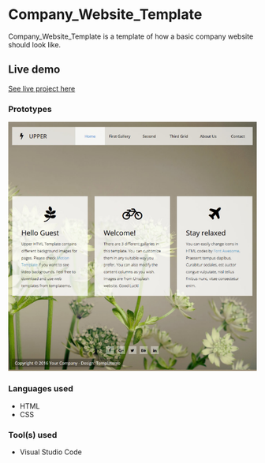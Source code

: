 # Company_Website_Template
Company_Website_Template is a template of how a basic company website should look like.

## Live demo
[See live project here](https://raw.githack.com/Elotachukwu/Company_Website_Template/html-branch/index.html)

### Prototypes
![These are the prototypes used.](/assets/images/Classwork.png "This is the prototype of the landing page design used for the Company_Website_Template.")

### Languages used
* HTML
* CSS

### Tool(s) used
* Visual Studio Code